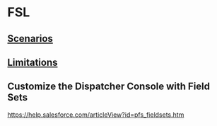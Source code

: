 # FSL
## [Scenarios](./Scenarios.md)
## [Limitations](./Limitations.md)


## Customize the Dispatcher Console with Field Sets
https://help.salesforce.com/articleView?id=pfs_fieldsets.htm
